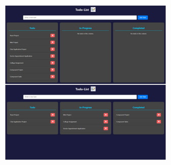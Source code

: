 ![image alt](https://github.com/dhairyapatel1104/todo-list/blob/e8bfcbe209fc1eff16bcd4f4de853283c35472d9/readme%20img.jpg)
![image alt](https://github.com/dhairyapatel1104/todo-list/blob/e8bfcbe209fc1eff16bcd4f4de853283c35472d9/img2.jpg)
